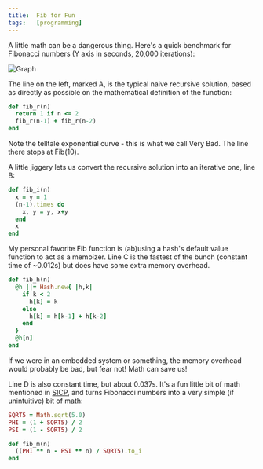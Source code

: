```yaml
---
title:  Fib for Fun
tags:   [programming]
---
```


A little math can be a dangerous thing.  Here's a quick benchmark for Fibonacci numbers (Y axis in seconds, 20,000 iterations):

![Graph](http://img.skitch.com/20090222-p4e42eew9gbknfis86pdms813f.png)

The line on the left, marked A, is the typical naive recursive solution, based as directly as possible on the mathematical definition of the function:

~~~ruby
def fib_r(n)
  return 1 if n <= 2
  fib_r(n-1) + fib_r(n-2)
end
~~~

Note the telltale exponential curve - this is what we call Very Bad.  The line there stops at Fib(10).

A little jiggery lets us convert the recursive solution into an iterative one, line B:

~~~ruby
def fib_i(n)
  x = y = 1
  (n-1).times do
    x, y = y, x+y
  end
  x
end
~~~
My personal favorite Fib function is (ab)using a hash's default value function to act as a memoizer.  Line C is the fastest of the bunch (constant time of ~0.012s) but does have some extra memory overhead.

~~~ruby
def fib_h(n)
  @h ||= Hash.new{ |h,k|
    if k < 2
      h[k] = k
    else
      h[k] = h[k-1] + h[k-2]
    end
  }
  @h[n]
end
~~~

If we were in an embedded system or something, the memory overhead would probably be bad, but fear not!  Math can save us!

Line D is also constant time, but about 0.037s.  It's a fun little bit of math mentioned in [SICP][], and turns Fibonacci numbers into a very simple (if unintuitive) bit of math:

~~~ruby
SQRT5 = Math.sqrt(5.0)
PHI = (1 + SQRT5) / 2
PSI = (1 - SQRT5) / 2

def fib_m(n)
  ((PHI ** n - PSI ** n) / SQRT5).to_i
end
~~~

[SICP]: http://mitpress.mit.edu/sicp/
